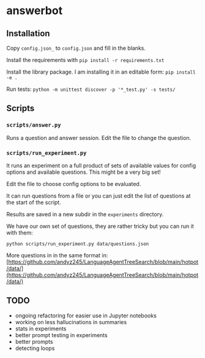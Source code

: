 # answerbot

## Installation

Copy `config.json_` to `config.json` and fill in the blanks.

Install the requirements with `pip install -r requirements.txt`

Install the library package. I am installing it in an editable form: `pip install -e .`

Run tests:
`python -m unittest discover -p '*_test.py' -s tests/`


## Scripts

### `scripts/answer.py`
Runs a question and answer session.
Edit the file to change the question.

### `scripts/run_experiment.py`
It runs an experiment on a full product of sets of available values for config options and available questions.
This might be a very big set!

Edit the file to choose config options to be evaluated.

It can run questions from a file or you can just edit the list of questions at the start of the script.

Results are saved in a new subdir in the `experiments` directory.

We have our own set of questions, they are rather tricky but you can run it with them:

`python scripts/run_experiment.py data/questions.json`

More questions in in the same format in:
[https://github.com/andyz245/LanguageAgentTreeSearch/blob/main/hotpot/data/](https://github.com/andyz245/LanguageAgentTreeSearch/blob/main/hotpot/data/)

## TODO
* ongoing refactoring for easier use in Jupyter notebooks
* working on less hallucinations in summaries
* stats in experiments
* better prompt testing in experiments
* better prompts
* detecting loops
